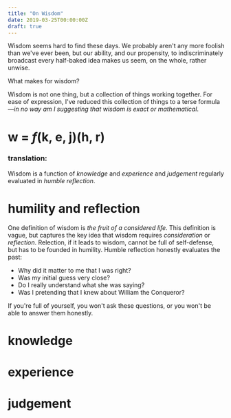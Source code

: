 ```yaml
---
title: "On Wisdom"
date: 2019-03-25T00:00:00Z
draft: true
---
```


Wisdom seems hard to find these days.
We probably aren't any more foolish than we've ever been,
but our ability, and our propensity, to indiscriminately broadcast every half-baked idea
makes us seem, on the whole, rather unwise.

What makes for wisdom?

Wisdom is not one thing, but a collection of things working together.
For ease of expression, I've reduced this collection of things to a terse formula&mdash;*in no way am
I suggesting that wisdom is exact or mathematical*.

# w = *f*(k, e, j)(h, r)

### translation:

Wisdom is a function of
*knowledge* and *experience* and *judgement*
regularly evaluated in *humble* *reflection*.

# humility and reflection

One definition of wisdom is *the fruit of a considered life*.
This definition is vague, but captures the key idea that wisdom requires *consideration* or *reflection*.
Relection, if it leads to wisdom, cannot be full of self-defense, but has to be founded in humility.
Humble reflection honestly evaluates the past:

* Why did it matter to me that I was right?
* Was my initial guess very close?
* Do I really understand what she was saying?
* Was I pretending that I knew about William the Conqueror?

If you're full of yourself, you won't ask these questions, or you won't be able to answer them honestly.

# knowledge

# experience

# judgement
